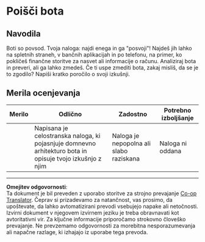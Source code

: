 <!--
CO_OP_TRANSLATOR_METADATA:
{
  "original_hash": "1d7583e8046dacbb0c056d5ba0a71b16",
  "translation_date": "2025-09-05T14:13:00+00:00",
  "source_file": "6-NLP/1-Introduction-to-NLP/assignment.md",
  "language_code": "sl"
}
-->
# Poišči bota

## Navodila

Boti so povsod. Tvoja naloga: najdi enega in ga "posvoji"! Najdeš jih lahko na spletnih straneh, v bančnih aplikacijah in po telefonu, na primer, ko pokličeš finančne storitve za nasvet ali informacije o računu. Analiziraj bota in preveri, ali ga lahko zmedeš. Če ti uspe zmediti bota, zakaj misliš, da se je to zgodilo? Napiši kratko poročilo o svoji izkušnji.

## Merila ocenjevanja

| Merilo   | Odlično                                                                                                       | Zadostno                                   | Potrebno izboljšanje |
| -------- | ------------------------------------------------------------------------------------------------------------- | ------------------------------------------ | --------------------- |
|          | Napisana je celostranska naloga, ki pojasnjuje domnevno arhitekturo bota in opisuje tvojo izkušnjo z njim      | Naloga je nepopolna ali slabo raziskana    | Naloga ni oddana      |

---

**Omejitev odgovornosti**:  
Ta dokument je bil preveden z uporabo storitve za strojno prevajanje [Co-op Translator](https://github.com/Azure/co-op-translator). Čeprav si prizadevamo za natančnost, vas prosimo, da upoštevate, da lahko avtomatizirani prevodi vsebujejo napake ali netočnosti. Izvirni dokument v njegovem izvirnem jeziku je treba obravnavati kot avtoritativni vir. Za ključne informacije priporočamo strokovno človeško prevajanje. Ne prevzemamo odgovornosti za morebitna nesporazumevanja ali napačne razlage, ki izhajajo iz uporabe tega prevoda.